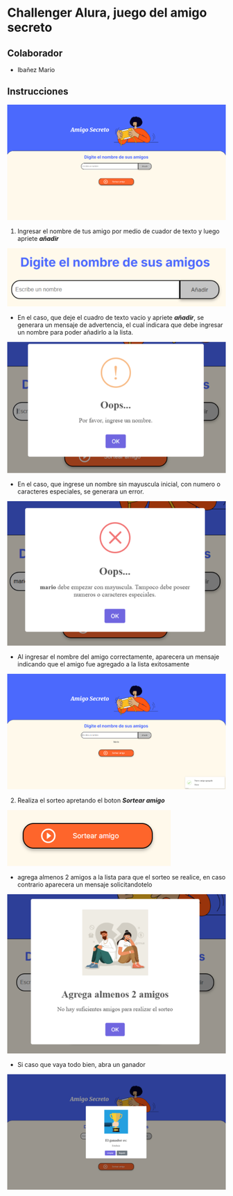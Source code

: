 # Challenger Alura, juego del amigo secreto

## Colaborador

- Ibañez Mario

## Instrucciones

![portada](https://github.com/Ched2370/imagenes/blob/main/portada.png)

1. Ingresar el nombre de tus amigo por medio de cuador de texto y luego apriete **_añadir_**

![cuandro de texto](https://github.com/Ched2370/imagenes/blob/main/cuadro_de_texto.png)

- En el caso, que deje el cuadro de texto vacio y apriete **_añadir_**, se generara un mensaje de advertencia, el cual indicara que debe ingresar un nombre para poder añadirlo a la lista.

![mensaje de advertencia](https://github.com/Ched2370/imagenes/blob/main/mensaje_de_advertencia.png)

- En el caso, que ingrese un nombre sin mayuscula inicial, con numero o caracteres especiales, se generara un error.

![mensaje de advertencia](https://github.com/Ched2370/imagenes/blob/main/error_al_ingresar_nombre.png)

- Al ingresar el nombre del amigo correctamente, aparecera un mensaje indicando que el amigo fue agregado a la lista exitosamente

![mensaje de advertencia](https://github.com/Ched2370/imagenes/blob/main/portada_04.png)

2. Realiza el sorteo apretando el boton **_Sortear amigo_**

![mensaje de advertencia](https://github.com/Ched2370/imagenes/blob/main/sortear_amigo.png)

- agrega almenos 2 amigos a la lista para que el sorteo se realice, en caso contrario aparecera un mensaje solicitandotelo

![mensaje de advertencia](https://github.com/Ched2370/imagenes/blob/main/agrega_almenos_2_amigos.png)

- Si caso que vaya todo bien, abra un ganador

![ganador](https://github.com/Ched2370/imagenes/blob/main/portada_06.png)
